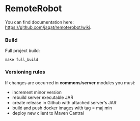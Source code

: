 # RemoteRobot 
You can find documentation here: https://github.com/jaqat/remoterobot/wiki.

### Build
Full project build:
```
make full_build
```

### Versioning rules
If changes are occurred in **commons**/**server** modules you must:
 - increment minor version 
 - rebuild server executable JAR
 - create release in Github with attached server's JAR
 - build and push docker images with tag = maj.min  
 - deploy new client to Maven Cantral 
